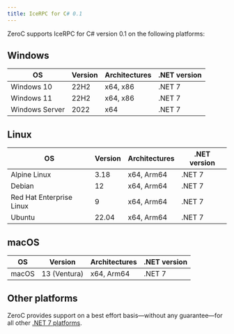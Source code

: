 ```yaml
---
title: IceRPC for C# 0.1
---
```


ZeroC supports IceRPC for C# version 0.1 on the following platforms:

## Windows

OS             | Version | Architectures | .NET version
---------------|---------|---------------|-------------
Windows 10     | 22H2    | x64, x86      | .NET 7
Windows 11     | 22H2    | x64, x86      | .NET 7
Windows Server | 2022    | x64           | .NET 7

## Linux

OS                       | Version | Architectures | .NET version
-------------------------|---------|---------------|-------------
Alpine Linux             | 3.18    | x64, Arm64    | .NET 7
Debian                   | 12      | x64, Arm64    | .NET 7
Red Hat Enterprise Linux | 9       | x64, Arm64    | .NET 7
Ubuntu                   | 22.04   | x64, Arm64    | .NET 7

## macOS

OS    | Version      | Architectures | .NET version
------|--------------|---------------|-------------
macOS | 13 (Ventura) | x64, Arm64    | .NET 7

## Other platforms

ZeroC provides support on a best effort basis—without any guarantee—for all other [.NET 7 platforms].

[.NET 7 platforms]: https://github.com/dotnet/core/blob/main/release-notes/7.0/supported-os.md
